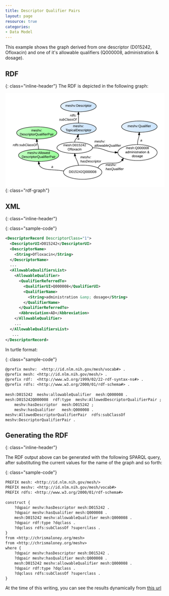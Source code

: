 ```yaml
---
title: Descriptor Qualifier Pairs
layout: page
resource: true
categories:
- Data Model
---
```


This example shows the graph derived from one descriptor (D015242, Ofloxacin) and one of it's allowable qualifiers (Q000008, administration &amp; dosage).

## RDF
{: class="inline-header"}
The RDF is depicted in the following graph:

![Descriptor Qualifier Pair RDF Graph Diagram](images/DQPair.png){: class="rdf-graph"}


## XML
{: class="inline-header"}

{: class="sample-code"}
```xml
<DescriptorRecord DescriptorClass="1">
  <DescriptorUI>D015242</DescriptorUI>
  <DescriptorName>
    <String>Ofloxacin</String>
  </DescriptorName>
  ...
  <AllowableQualifiersList>
    <AllowableQualifier>
      <QualifierReferredTo>
        <QualifierUI>Q000008</QualifierUI>
        <QualifierName>
          <String>administration &amp; dosage</String>
        </QualifierName>
      </QualifierReferredTo>
      <Abbreviation>AD</Abbreviation>
    </AllowableQualifier>
    ...
  </AllowableQualifiersList>
   ...
</DescriptorRecord>
```



In turtle format:

{: class="sample-code"}
```
@prefix meshv:  <http://id.nlm.nih.gov/mesh/vocab#> .
@prefix mesh: <http://id.nlm.nih.gov/mesh/> .
@prefix rdf:  <http://www.w3.org/1999/02/22-rdf-syntax-ns#> .
@prefix rdfs: <http://www.w3.org/2000/01/rdf-schema#> .

mesh:D015242  meshv:allowableQualifier  mesh:Q000008 .
mesh:D015242Q000008  rdf:type  meshv:AllowedDescriptorQualifierPair ;
    meshv:hasDescriptor  mesh:D015242 ;
    meshv:hasQualifier   mesh:Q000008 .
meshv:AllowedDescriptorQualifierPair  rdfs:subClassOf  meshv:DescriptorQualifierPair .
```


## Generating the RDF
{: class="inline-header"}

The RDF output above can be generated with the following SPARQL query, after substituting the current values for the name of the graph and so forth:

{: class="sample-code"}
```sparql
PREFIX mesh: <http://id.nlm.nih.gov/mesh/>
PREFIX meshv: <http://id.nlm.nih.gov/mesh/vocab#>
PREFIX rdfs: <http://www.w3.org/2000/01/rdf-schema#>

construct {
    ?dqpair meshv:hasDescriptor mesh:D015242 .
    ?dqpair meshv:hasQualifier mesh:Q000008 .
    mesh:D015242 meshv:allowableQualifier mesh:Q000008 .
    ?dqpair rdf:type ?dqclass .
    ?dqclass rdfs:subClassOf ?superclass .
}
from <http://chrismaloney.org/mesh>
from <http://chrismaloney.org/meshv>
where {
    ?dqpair meshv:hasDescriptor mesh:D015242 .
    ?dqpair meshv:hasQualifier mesh:Q000008 .
    mesh:D015242 meshv:allowableQualifier mesh:Q000008 .
    ?dqpair rdf:type ?dqclass .
    ?dqclass rdfs:subClassOf ?superclass .
}
```

At the time of this writing, you can see the results dynamically from [this
url](http://jatspan.org:8890/sparql?query=PREFIX%20mesh%3A%20%3Chttp%3A%2F%2Fid.nlm.nih.gov%2Fmesh%2F%3E%0APREFIX%20meshv%3A%20%3Chttp%3A%2F%2Fid.nlm.nih.gov%2Fmesh%2Fvocab%23%3E%0APREFIX%20rdfs%3A%20%3Chttp%3A%2F%2Fwww.w3.org%2F2000%2F01%2Frdf-schema%23%3E%0A%0Aconstruct%20%7B%0A%20%20%20%20%3Fdqpair%20meshv%3AhasDescriptor%20mesh%3AD015242%20.%0A%20%20%20%20%3Fdqpair%20meshv%3AhasQualifier%20mesh%3AQ000008%20.%0A%20%20%20%20mesh%3AD015242%20meshv%3AallowableQualifier%20mesh%3AQ000008%20.%0A%20%20%20%20%3Fdqpair%20rdf%3Atype%20%3Fdqclass%20.%0A%20%20%20%20%3Fdqclass%20rdfs%3AsubClassOf%20%3Fsuperclass%20.%0A%7D%0Afrom%20%3Chttp%3A%2F%2Fchrismaloney.org%2Fmesh%3E%0Afrom%20%3Chttp%3A%2F%2Fchrismaloney.org%2Fmeshv%3E%0Awhere%20%7B%0A%20%20%20%20%3Fdqpair%20meshv%3AhasDescriptor%20mesh%3AD015242%20.%0A%20%20%20%20%3Fdqpair%20meshv%3AhasQualifier%20mesh%3AQ000008%20.%0A%20%20%20%20mesh%3AD015242%20meshv%3AallowableQualifier%20mesh%3AQ000008%20.%0A%20%20%20%20%3Fdqpair%20rdf%3Atype%20%3Fdqclass%20.%0A%20%20%20%20%3Fdqclass%20rdfs%3AsubClassOf%20%3Fsuperclass%20.%0A%7D%0A&format=TURTLE)